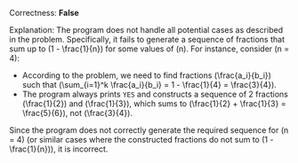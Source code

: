 Correctness: **False**

Explanation: The program does not handle all potential cases as described in the problem. Specifically, it fails to generate a sequence of fractions that sum up to \(1 - \frac{1}{n}\) for some values of \(n\). For instance, consider \(n = 4\):

- According to the problem, we need to find fractions \(\frac{a_i}{b_i}\) such that \(\sum_{i=1}^k \frac{a_i}{b_i} = 1 - \frac{1}{4} = \frac{3}{4}\).
- The program always prints `YES` and constructs a sequence of 2 fractions \(\frac{1}{2}\) and \(\frac{1}{3}\), which sums to \(\frac{1}{2} + \frac{1}{3} = \frac{5}{6}\), not \(\frac{3}{4}\).

Since the program does not correctly generate the required sequence for \(n = 4\) (or similar cases where the constructed fractions do not sum to \(1 - \frac{1}{n}\)), it is incorrect.